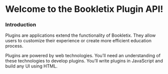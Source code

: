 # Welcome to the Bookletix Plugin API!

### Introduction

Plugins are applications extend the functionality of Bookletix. 
They allow users to customize their experience or create more efficient education process.

Plugins are powered by web technologies. 
You’ll need an understanding of these technologies to develop plugins. You’ll write plugins in JavaScript and build any UI using HTML.

 